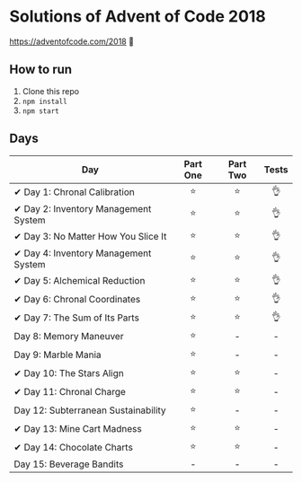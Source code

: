 # Solutions of Advent of Code 2018

https://adventofcode.com/2018 🎄


## How to run
1. Clone this repo
2. `npm install`
3. `npm start`

## Days

| Day  | Part One | Part Two | Tests |
|---|:---:|:---:|:---:|
|✔ Day 1: Chronal Calibration | ⭐️ | ⭐️ | 👌 |
|✔ Day 2: Inventory Management System | ⭐ | ⭐ | 👌 |
|✔ Day 3: No Matter How You Slice It  | ⭐ | ⭐ | 👌 |
|✔ Day 4: Inventory Management System | ⭐ | ⭐ | 👌 |
|✔ Day 5: Alchemical Reduction | ⭐ | ⭐ | 👌 |
|✔ Day 6: Chronal Coordinates | ⭐ | ⭐ | 👌 |
|✔ Day 7: The Sum of Its Parts | ⭐ | ⭐ | 👌 |
|Day 8: Memory Maneuver | ⭐ | - | - |
|Day 9: Marble Mania | ⭐ | - | - |
|✔ Day 10: The Stars Align | ⭐ | ⭐ | - |
|✔ Day 11: Chronal Charge | ⭐ | ⭐ | - |
| Day 12: Subterranean Sustainability | ⭐ | - | - |
|✔ Day 13: Mine Cart Madness | ⭐ | ⭐ | - |
|✔ Day 14: Chocolate Charts | ⭐ | ⭐ | - |
| Day 15: Beverage Bandits | - | - | - |
